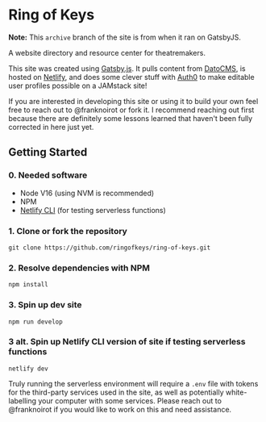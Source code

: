 # Ring of Keys

**Note:** This `archive` branch of the site is from when it ran on GatsbyJS.

A website directory and resource center for theatremakers.

This site was created using [Gatsby.js](https://gatsbyjs.com). It pulls content from [DatoCMS](https://datocms.com), is hosted on [Netlify](https://netlify.com), and does some clever stuff with [Auth0](https://auth0.com) to make editable user profiles possible on a JAMstack site!

If you are interested in developing this site or using it to build your own feel free to reach out to @franknoirot or fork it. I recommend reaching out first because there are definitely some lessons learned that haven't been fully corrected in here just yet.

## Getting Started

### 0. Needed software

- Node V16 (using NVM is recommended)
- NPM
- [Netlify CLI](https://docs.netlify.com/cli/get-started/) (for testing serverless functions)

### 1. Clone or fork the repository

`git clone https://github.com/ringofkeys/ring-of-keys.git`

### 2. Resolve dependencies with NPM

`npm install`

### 3. Spin up dev site

`npm run develop`

### 3 alt. Spin up Netlify CLI version of site if testing serverless functions

`netlify dev`

Truly running the serverless environment will require a `.env` file with tokens for the third-party services used in the site, as well as potentially white-labelling your computer with some services. Please reach out to @franknoirot if you would like to work on this and need assistance.
